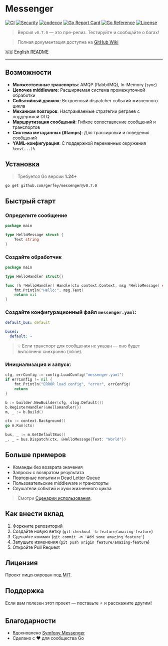 # Messenger

[![CI](https://github.com/Gerfey/messenger/actions/workflows/ci.yml/badge.svg)](https://github.com/Gerfey/messenger/actions/workflows/ci.yml)
[![Security](https://github.com/Gerfey/messenger/actions/workflows/security.yml/badge.svg)](https://github.com/Gerfey/messenger/actions/workflows/security.yml)
[![codecov](https://codecov.io/gh/Gerfey/messenger/branch/main/graph/badge.svg)](https://codecov.io/gh/Gerfey/messenger)
[![Go Report Card](https://goreportcard.com/badge/github.com/Gerfey/messenger)](https://goreportcard.com/report/github.com/Gerfey/messenger)
[![Go Reference](https://pkg.go.dev/badge/github.com/Gerfey/messenger.svg)](https://pkg.go.dev/github.com/Gerfey/messenger)
[![License](https://img.shields.io/badge/License-MIT-blue.svg)](LICENSE)

> Версия `v0.7.0` — это пре-релиз. Тестируйте и сообщайте о багах!

> Полная документация доступна на [GitHub Wiki](https://github.com/Gerfey/messenger/wiki/Documentation)

🇬🇧 [English README](README.md)

---

## Возможности
- **Множественные транспорты**: AMQP (RabbitMQ), In-Memory (`sync`)
- **Цепочка middleware**: Расширяемая система промежуточной обработки
- **Событийный движок**: Встроенный dispatcher событий жизненного цикла
- **Механизм повторов**: Настраиваемые стратегии ретраев с поддержкой DLQ
- **Маршрутизация сообщений**: Гибкое сопоставление сообщений и транспортов
- **Система метаданных (Stamps)**: Для трассировки и поведения сообщений
- **YAML-конфигурация**: С поддержкой переменных окружения `%env(...)%`

## Установка
> Требуется Go версии **1.24+**
```bash
go get github.com/gerfey/messenger@v0.7.0
```

## Быстрый старт

### Определите сообщение

```go
package main

type HelloMessage struct {
    Text string
}
```

### Создайте обработчик

```go
package main

type HelloHandler struct{}

func (h *HelloHandler) Handle(ctx context.Context, msg *HelloMessage) error {
    fmt.Println("Hello:", msg.Text)
    return nil
}
```

### Создайте конфигурационный файл `messenger.yaml`:

```yaml
default_bus: default

buses:
  default: ~
```
> 💡 Если транспорт для сообщения не указан — оно будет выполнено синхронно (inline).

### Инициализация и запуск:

```go
cfg, errConfig := config.LoadConfig("messenger.yaml")
if errConfig != nil {
    fmt.Println("ERROR load config", "error", errConfig)
    return
}

b := builder.NewBuilder(cfg, slog.Default())
b.RegisterHandler(&HelloHandler{})
m, _ := b.Build()

ctx := context.Background()
go m.Run(ctx)

bus, _ := m.GetDefaultBus()
_, _ = bus.Dispatch(ctx, &HelloMessage{Text: "World"})
```

## Больше примеров

* Команды без возврата значения
* Запросы с возвратом результата
* Повторные попытки и Dead Letter Queue
* Пользовательские middleware и транспорты
* Слушатели событий и хуки жизненного цикла

> Смотри [Сценарии использования](https://github.com/Gerfey/messenger/wiki/Сценарии-использования).

## Как внести вклад

1. Форкните репозиторий
2. Создайте новую ветку (`git checkout -b feature/amazing-feature`)
3. Сделайте коммит (`git commit -m 'Add some amazing feature'`)
4. Запушьте изменения (`git push origin feature/amazing-feature`)
5. Откройте Pull Request

## Лицензия

Проект лицензирован под [MIT](LICENSE).

## Поддержка

Если вам полезен этот проект — поставьте ⭐️ и расскажите другим!

## Благодарности

- Вдохновлено [Symfony Messenger](https://symfony.com/doc/current/messenger.html)
- Сделано с ❤️ для сообщества Go
